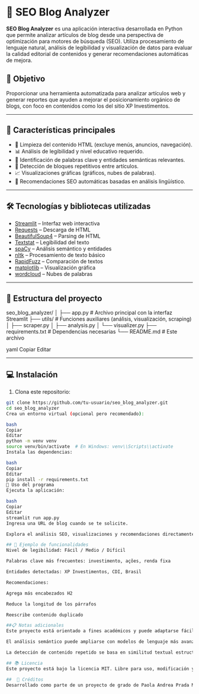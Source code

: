 # 🧠 SEO Blog Analyzer

**SEO Blog Analyzer** es una aplicación interactiva desarrollada en Python que permite analizar artículos de blog desde una perspectiva de optimización para motores de búsqueda (SEO). Utiliza procesamiento de lenguaje natural, análisis de legibilidad y visualización de datos para evaluar la calidad editorial de contenidos y generar recomendaciones automáticas de mejora.

## 📌 Objetivo

Proporcionar una herramienta automatizada para analizar artículos web y generar reportes que ayuden a mejorar el posicionamiento orgánico de blogs, con foco en contenidos como los del sitio XP Investimentos.

---

## 🚀 Características principales

- 🧹 Limpieza del contenido HTML (excluye menús, anuncios, navegación).
- 📊 Análisis de legibilidad y nivel educativo requerido.
- 🔎 Identificación de palabras clave y entidades semánticas relevantes.
- 🔁 Detección de bloques repetitivos entre artículos.
- 📈 Visualizaciones gráficas (gráficos, nubes de palabras).
- 📝 Recomendaciones SEO automáticas basadas en análisis lingüístico.

---

## 🛠️ Tecnologías y bibliotecas utilizadas

- [Streamlit](https://streamlit.io) – Interfaz web interactiva  
- [Requests](https://docs.python-requests.org) – Descarga de HTML  
- [BeautifulSoup4](https://www.crummy.com/software/BeautifulSoup/) – Parsing de HTML  
- [Textstat](https://pypi.org/project/textstat/) – Legibilidad del texto  
- [spaCy](https://spacy.io) – Análisis semántico y entidades  
- [nltk](https://www.nltk.org/) – Procesamiento de texto básico  
- [RapidFuzz](https://github.com/maxbachmann/RapidFuzz) – Comparación de textos  
- [matplotlib](https://matplotlib.org/) – Visualización gráfica  
- [wordcloud](https://amueller.github.io/word_cloud/) – Nubes de palabras  

---

## 🧩 Estructura del proyecto

seo_blog_analyzer/
│
├── app.py # Archivo principal con la interfaz Streamlit
├── utils/ # Funciones auxiliares (análisis, visualización, scraping)
│ ├── scraper.py
│ ├── analysis.py
│ └── visualizer.py
├── requirements.txt # Dependencias necesarias
└── README.md # Este archivo

yaml
Copiar
Editar

---

## 💻 Instalación

1. Clona este repositorio:

```bash
git clone https://github.com/tu-usuario/seo_blog_analyzer.git
cd seo_blog_analyzer
Crea un entorno virtual (opcional pero recomendado):

bash
Copiar
Editar
python -m venv venv
source venv/bin/activate  # En Windows: venv\\Scripts\\activate
Instala las dependencias:

bash
Copiar
Editar
pip install -r requirements.txt
🧪 Uso del programa
Ejecuta la aplicación:

bash
Copiar
Editar
streamlit run app.py
Ingresa una URL de blog cuando se te solicite.

Explora el análisis SEO, visualizaciones y recomendaciones directamente en la interfaz web.

## 📌 Ejemplo de funcionalidades
Nivel de legibilidad: Fácil / Medio / Difícil

Palabras clave más frecuentes: investimento, ações, renda fixa

Entidades detectadas: XP Investimentos, CDI, Brasil

Recomendaciones:

Agrega más encabezados H2

Reduce la longitud de los párrafos

Reescribe contenido duplicado

##📋 Notas adicionales
Este proyecto está orientado a fines académicos y puede adaptarse fácilmente para otros blogs o CMS.

El análisis semántico puede ampliarse con modelos de lenguaje más avanzados.

La detección de contenido repetido se basa en similitud textual estructural, no en frases sueltas.

## 📚 Licencia
Este proyecto está bajo la licencia MIT. Libre para uso, modificación y distribución con fines educativos o profesionales.

##  🤝 Créditos
Desarrollado como parte de un proyecto de grado de Paola Andrea Prada Marín para el programa de Máster en Ciencia de Datos, con fines de innovación y automatización de análisis SEO.

